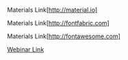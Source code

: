 Materials Link[http://material.io]

Materials Link[http://fontfabric.com]

Materials Link[http://fontawesome.com]

[Webinar Link](https://www.facebook.com/codechefvit/videos/1334681746919673/)
